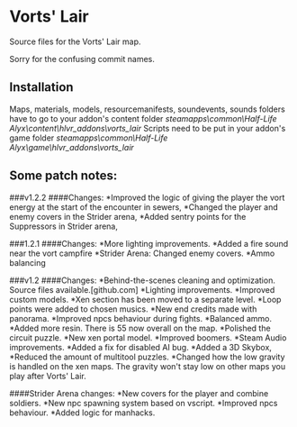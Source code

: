 # Vorts' Lair
Source files for the Vorts' Lair map.

Sorry for the confusing commit names.

## Installation
Maps, materials, models, resourcemanifests, soundevents, sounds folders have to go to your addon's content folder *steamapps\common\Half-Life Alyx\content\hlvr_addons\vorts_lair*
Scripts need to be put in your addon's game folder *steamapps\common\Half-Life Alyx\game\hlvr_addons\vorts_lair*

## Some patch notes:

###v1.2.2
####Changes:
*Improved the logic of giving the player the vort energy at the start of the encounter in sewers,
*Changed the player and enemy covers in the Strider arena,
*Added sentry points for the Suppressors in Strider arena,

###1.2.1
####Changes:
*More lighting improvements.
*Added a fire sound near the vort campfire
*Strider Arena: Changed enemy covers.
*Ammo balancing

###v1.2
####Changes:
*Behind-the-scenes cleaning and optimization. Source files available.[github.com]
*Lighting improvements.
*Improved custom models.
*Xen section has been moved to a separate level.
*Loop points were added to chosen musics.
*New end credits made with panorama.
*Improved npcs behaviour during fights.
*Balanced ammo.
*Added more resin. There is 55 now overall on the map.
*Polished the circuit puzzle.
*New xen portal model.
*Improved boomers.
*Steam Audio improvements.
*Added a fix for disabled AI bug.
*Added a 3D Skybox,
*Reduced the amount of multitool puzzles.
*Changed how the low gravity is handled on the xen maps. The gravity won't stay low on other maps you play after Vorts' Lair.

####Strider Arena changes:
*New covers for the player and combine soldiers.
*New npc spawning system based on vscript.
*Improved npcs behaviour.
*Added logic for manhacks.
